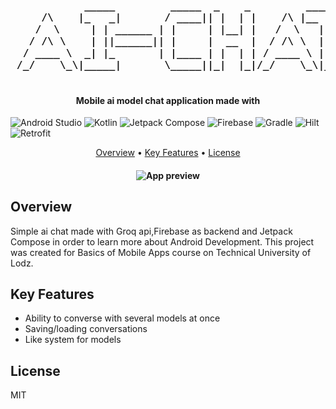 <h3 align="center">
<pre>
            _____         _____  _    _         _______ 
     /\    |_   _|       / ____|| |  | |    /\ |__   __|
    /  \     | | ______ | |     | |__| |   /  \   | |   
   / /\ \    | ||______|| |     |  __  |  / /\ \  | |   
  / ____ \  _| |_       | |____ | |  | | / ____ \ | |   
 /_/    \_\|_____|       \_____||_|  |_|/_/    \_\|_|   
                                                        


</pre>
</h3>

<h4 align="center">
  Mobile ai model chat application made with 
</h4>


<p align="center">
            
![Android Studio](https://img.shields.io/badge/android%20studio-346ac1?style=for-the-badge&logo=android%20studio&logoColor=white)
![Kotlin](https://img.shields.io/badge/kotlin-%237F52FF.svg?style=for-the-badge&logo=kotlin&logoColor=white)
![Jetpack Compose](https://img.shields.io/badge/Jetpack%20Compose-4285F4?logo=jetpackcompose&logoColor=fff&style=for-the-badge)
![Firebase](https://img.shields.io/badge/firebase-a08021?style=for-the-badge&logo=firebase&logoColor=ffcd34)
![Gradle](https://img.shields.io/badge/Gradle-02303A?logo=gradle&logoColor=fff&style=for-the-badge)
![Hilt](https://img.shields.io/badge/Hilt-2196F3?style=for-the-badge)
![Retrofit](https://img.shields.io/badge/Retrofit-48B983?style=for-the-badge)

</p>


<p align="center">
  <a href="#overview">Overview</a> •
  <a href="#key-features">Key Features</a> •
  <a href="#license">License</a> 
</p>
<h4 align="center">
    <img src="preview.gif" alt="App preview">
</h4>

## Overview
Simple ai chat made with Groq api,Firebase as backend and Jetpack Compose in order to learn more about Android Development.
This project was created for Basics of Mobile Apps course on Technical University of Lodz.

## Key Features
* Ability to converse with several models at once
* Saving/loading conversations 
* Like system for models
## License

MIT


